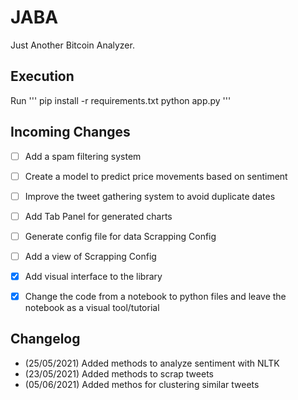 # JABA

Just Another Bitcoin Analyzer.


## Execution

Run 
'''
    pip install -r requirements.txt
    python app.py
'''

## Incoming Changes


- [ ] Add a spam filtering system
- [ ] Create a model to predict price movements based on sentiment
- [ ] Improve the tweet gathering system to avoid duplicate dates
- [ ] Add Tab Panel for generated charts
- [ ] Generate config file for data Scrapping Config
- [ ] Add a view of Scrapping Config
- [x] Add visual interface to the library
- [x] Change the code from a notebook to python files and leave the notebook as a visual tool/tutorial


## Changelog

* (25/05/2021) Added methods to analyze sentiment with NLTK
* (23/05/2021) Added methods to scrap tweets
* (05/06/2021) Added methos for clustering similar tweets

